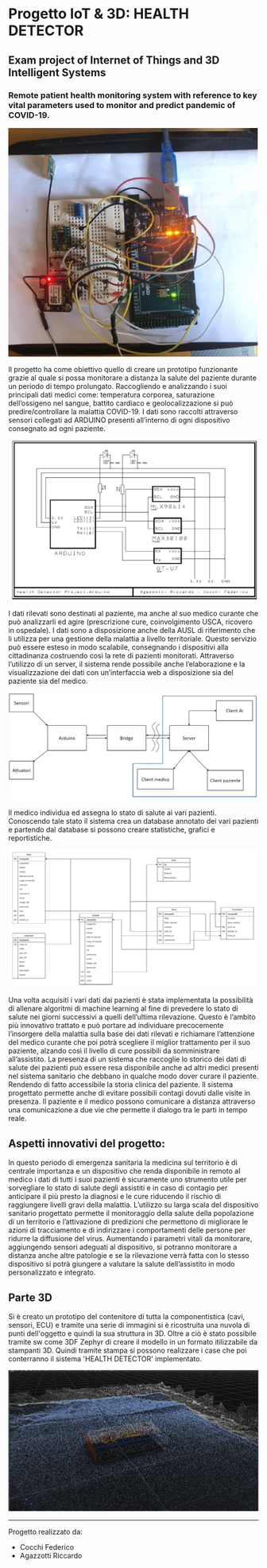 # Progetto IoT & 3D: HEALTH DETECTOR
## Exam project of Internet of Things and 3D Intelligent Systems
### Remote patient health monitoring system with reference to key vital parameters used to monitor and predict pandemic of COVID-19.


![](/images/oggetto.jpg)


Il progetto ha come obiettivo quello di creare un prototipo funzionante grazie al quale si possa monitorare a distanza la salute del paziente durante un periodo di tempo prolungato. 
Raccogliendo e analizzando i suoi principali dati medici come: temperatura corporea, saturazione dell’ossigeno nel sangue, battito cardiaco e geolocalizzazione si può predire/controllare la malattia COVID-19.
I dati sono raccolti attraverso sensori collegati ad ARDUINO presenti all’interno di ogni dispositivo consegnato ad ogni paziente.


![](/images/hw%20connections.jpg)

 
I dati rilevati sono destinati al paziente, ma anche al suo medico curante che può analizzarli ed agire (prescrizione cure, coinvolgimento USCA, ricovero in ospedale). I dati sono a disposizione anche della AUSL di riferimento che li utilizza per una gestione della malattia a livello territoriale. 
Questo servizio può essere esteso in modo scalabile, consegnando i dispositivi alla cittadinanza costruendo così la rete di pazienti monitorati. 
Attraverso l’utilizzo di un server, il sistema rende possibile anche l’elaborazione e la visualizzazione dei dati con un’interfaccia web a disposizione sia del paziente sia del medico. 


![](/images/architettura.jpg)


Il medico individua ed assegna lo stato di salute ai vari pazienti. Conoscendo tale stato il sistema crea un database annotato dei vari pazienti e partendo dal database si possono creare statistiche, grafici e reportistiche. 


![](/images/DB%20relazionale%20struttura.jpg)


Una volta acquisiti i vari dati dai pazienti è stata implementata la possibilità di allenare algoritmi di machine learning al fine di prevedere lo stato di salute nei giorni successivi a quelli dell’ultima rilevazione. Questo è l’ambito più innovativo trattato e può portare ad individuare precocemente l’insorgere della malattia sulla base dei dati rilevati e richiamare l’attenzione del medico curante che poi potrà scegliere il miglior trattamento per il suo paziente, alzando così il livello di cure	possibili da somministrare all’assistito.
La presenza di un sistema che raccoglie lo storico dei dati di salute dei pazienti può essere resa disponibile anche ad altri medici presenti nel sistema sanitario che debbano in qualche modo dover curare il paziente. Rendendo di fatto accessibile la storia clinica del paziente.
Il sistema progettato permette anche di evitare possibili contagi dovuti dalle visite in presenza. Il paziente e il medico possono comunicare a distanza attraverso una comunicazione a due vie che permette il dialogo tra le parti in tempo reale. 
 
## Aspetti innovativi del progetto: 
In questo periodo di emergenza sanitaria la medicina sul territorio è di centrale importanza e un dispositivo che renda disponibile in remoto al medico i dati di tutti i suoi pazienti è sicuramente uno strumento utile per sorvegliare lo stato di salute degli assistiti e in caso di contagio per anticipare il più presto la diagnosi e le cure riducendo il rischio di raggiungere livelli gravi della malattia. 
L’utilizzo su larga scala del dispositivo sanitario progettato permette il monitoraggio della salute della popolazione di un territorio e l’attivazione di predizioni che permettono di migliorare le azioni di tracciamento e di indirizzare i comportamenti delle persone per ridurre la diffusione del virus. 
Aumentando i parametri vitali da monitorare, aggiungendo sensori adeguati al dispositivo, si potranno monitorare a distanza anche altre patologie e se la rilevazione verrà fatta con lo stesso dispositivo si potrà giungere a valutare la salute dell’assistito in modo personalizzato e integrato.


## Parte 3D
Si è creato un prototipo del contenitore di tutta la componentistica (cavi, sensori, ECU) e tramite una serie di immagini si è ricostruita una nuvola di punti dell'oggetto e quindi la sua struttura in 3D. Oltre a ciò è stato possibile tramite sw come 3DF Zephyr di creare il modello in un formato itilizzabile da stampanti 3D.
Quindi tramite stampa si possono realizzare i case che poi conterranno il sistema 'HEALTH DETECTOR' implementato.


![](/images/nuvola%20di%20punti.jpg)


---
Progetto realizzato da:
- Cocchi Federico
- Agazzotti Riccardo
